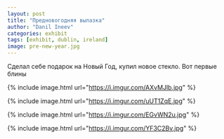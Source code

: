 ```yaml
---
layout: post
title: "Предновогодняя вылазка"
author: "Danil Ineev"
categories: exhibit
tags: [exhibit, dublin, ireland]
image: pre-new-year.jpg
---
```


Сделал себе подарок на Новый Год, купил новое стекло. Вот первые блины

{% include image.html url="https://i.imgur.com/AXvMJlb.jpg" %}

{% include image.html url="https://i.imgur.com/uUT1ZqE.jpg" %}

{% include image.html url="https://i.imgur.com/EGvWN2u.jpg" %}

{% include image.html url="https://i.imgur.com/YF3C2Bv.jpg" %}
